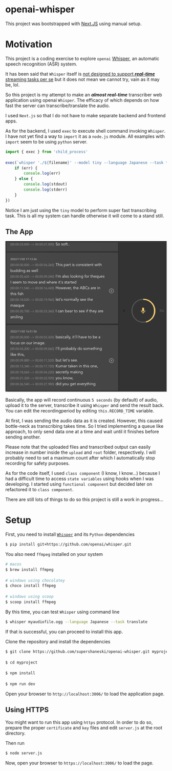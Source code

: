 openai-whisper
===========

This project was bootstrapped with [Next.JS](https://nextjs.org/) using manual setup.

# Motivation

This project is a coding exercise to explore `openai` [Whisper](https://openai.com/blog/whisper/), an automatic speech recognition (ASR) system.

It has been said that `Whisper` itself is [not designed to support ***real-time*** streaming tasks per se](https://github.com/openai/whisper/discussions/2) but it does not mean we cannot try, vain as it may be, lol.

So this project is my attempt to make an ***almost real-time*** transcriber web application using openai `Whisper`.
The efficacy of which depends on how fast the server can transcribe/translate the audio.

I used `Next.js` so that I do not have to make separate backend and frontend apps.

As for the backend, I used `exec` to execute shell command invoking `Whisper`.
I have not yet find a way to `import` it as a `node.js` module.
All examples with `import` seem to be using `python` server.

```javascript
import { exec } from 'child_process'

exec(`whisper './${filename}' --model tiny --language Japanese --task translate`, (err, stdout, stderr) => {
    if (err) {
        console.log(err)
    } else {
        console.log(stdout)
        console.log(stderr)
    }
})
```

Notice I am just using the `tiny` model to perform super fast transcribing task.
This is all my system can handle otherwise it will come to a stand still.

## The App

![Screenshot](./public/screenshot.png "Screenshot")

Basically, the app will record continuous `5 seconds` (by default) of audio, upload it to the server, transcribe it using `Whisper` and send the result back.
You can edit the recordingperiod by editing `this.RECORD_TIME` variable.

At first, I was sending the audio data as it is created. 
However, this caused bottle-neck as transcribing takes time.
So I tried implementing a queue like approach, to only send data one at a time and wait until it finishes before sending another.

Please note that the uploaded files and transcribed output can easily increase in number inside the `upload` and `root` folder, respectively.
I will probably need to set a maximum count after which I automatically stop recording for safety purposes.

As for the code itself, I used `class component` (I know, I know...) because I had a difficult time to access `state variables` using hooks when I was developing.
I started using `functional component` but decided later on refactored it to `class component`.

There are still lots of things to do so this project is still a work in progress...

# Setup

First, you need to install [`Whisper`](https://github.com/openai/whisper) and its `Python`      dependencies

```sh
$ pip install git+https://github.com/openai/whisper.git
```

You also need `ffmpeg` installed on your system

```sh
# macos
$ brew install ffmpeg

# windows using chocolatey
$ choco install ffmpeg

# windows using scoop
$ scoop install ffmpeg
```

By this time, you can test `Whisper` using command line

```sh
$ whisper myaudiofile.ogg --language Japanese --task translate
```

If that is successful, you can proceed to install this app.

Clone the repository and install the dependencies

```sh
$ git clone https://github.com/supershaneski/openai-whisper.git myproject

$ cd myproject

$ npm install

$ npm run dev
```

Open your browser to `http://localhost:3006/` to load the application page.

## Using HTTPS

You might want to run this app using `https` protocol.
In order to do so, prepare the proper `certificate` and `key` files and edit `server.js` at the root directory.

Then run

```sh
$ node server.js
```

Now, open your browser to `https://localhost:3006/` to load the page.

